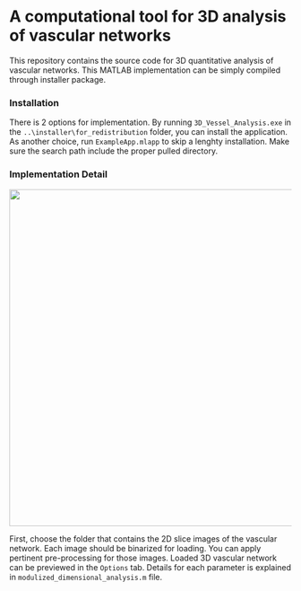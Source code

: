 # A computational tool for 3D analysis of vascular networks 

This repository contains the source code for 3D quantitative analysis of vascular networks. This MATLAB implementation can be simply compiled through installer package. 

### Installation
There is 2 options for implementation. By running `3D_Vessel_Analysis.exe` in the `..\installer\for_redistribution` folder, you can install the application. As another choice, run `ExampleApp.mlapp` to skip a lenghty installation. Make sure the search path include the proper pulled directory.


### Implementation Detail
<p align="center">
<img src="https://user-images.githubusercontent.com/86834176/193609517-ee0f14b9-c7d8-448d-8148-49b5341fa92c.png" width="600">
</p>

First, choose the folder that contains the 2D slice images of the vascular network. Each image should be binarized for loading. You can apply pertinent pre-processing for those images. Loaded 3D vascular network can be previewed in the `Options` tab. Details for each parameter is explained in `modulized_dimensional_analysis.m` file.
